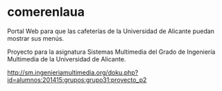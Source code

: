 comerenlaua
===========

Portal Web para que las cafeterías de la Universidad de Alicante puedan mostrar sus menús.

Proyecto para la asignatura Sistemas Multimedia del Grado de Ingeniería Multimedia de la Universidad de Alicante.

http://sm.ingenieriamultimedia.org/doku.php?id=alumnos:201415:grupos:grupo31:proyecto_p2
